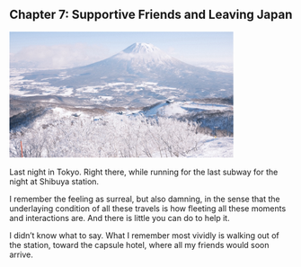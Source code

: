 ## Chapter 7: Supportive Friends and Leaving Japan

<!-- Hokkaido Mount Yotei -->
<img src="/images/countries/japan/hokkaido_mount_yotei.jpg" alt="Mount Yotei in Hokkaido" title="Mount Yotei, Hokkaido" style="width: 80%; max-width: 400px;" />

Last night in Tokyo. Right there, while running for the last subway for the night at Shibuya station.

I remember the feeling as surreal, but also damning, in the sense that the underlaying condition of all these travels is how fleeting all these moments and interactions are. And there is little you can do to help it.

I didn’t know what to say. What I remember most vividly is walking out of the station, toward the capsule hotel, where all my friends would soon arrive.
